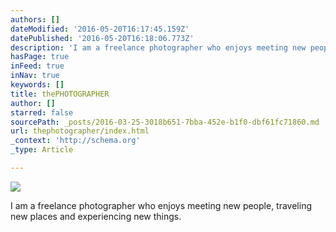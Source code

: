 ```yaml
---
authors: []
dateModified: '2016-05-20T16:17:45.159Z'
datePublished: '2016-05-20T16:18:06.773Z'
description: 'I am a freelance photographer who enjoys meeting new people, traveling new places and experiencing new things.'
hasPage: true
inFeed: true
inNav: true
keywords: []
title: thePHOTOGRAPHER
author: []
starred: false
sourcePath: _posts/2016-03-25-3018b651-7bba-452e-b1f0-dbf61fc71860.md
url: thephotographer/index.html
_context: 'http://schema.org'
_type: Article

---
```

![](https://s3-us-west-2.amazonaws.com/the-grid-img/p/593e5e450def73a17ef4b2839816ec31a945e362.jpg)

I am a freelance photographer who enjoys meeting new people, traveling new places and experiencing new things.